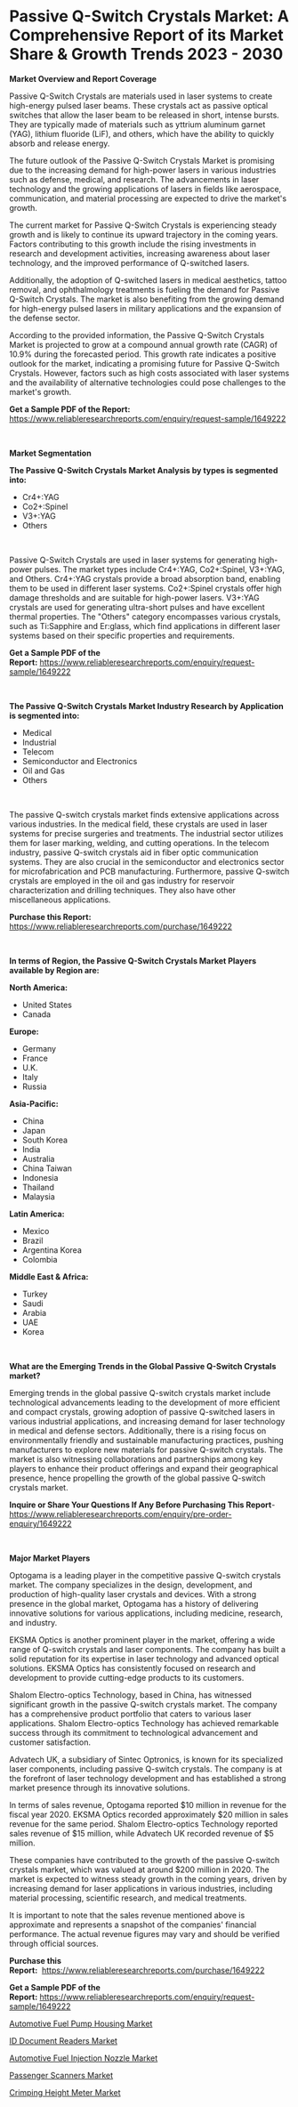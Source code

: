 <p><h1>Passive Q-Switch Crystals Market: A Comprehensive Report of its Market Share & Growth Trends 2023 - 2030</h1></p><p><strong>Market Overview and Report Coverage</strong></p>
<p><p>Passive Q-Switch Crystals are materials used in laser systems to create high-energy pulsed laser beams. These crystals act as passive optical switches that allow the laser beam to be released in short, intense bursts. They are typically made of materials such as yttrium aluminum garnet (YAG), lithium fluoride (LiF), and others, which have the ability to quickly absorb and release energy.</p><p>The future outlook of the Passive Q-Switch Crystals Market is promising due to the increasing demand for high-power lasers in various industries such as defense, medical, and research. The advancements in laser technology and the growing applications of lasers in fields like aerospace, communication, and material processing are expected to drive the market's growth.</p><p>The current market for Passive Q-Switch Crystals is experiencing steady growth and is likely to continue its upward trajectory in the coming years. Factors contributing to this growth include the rising investments in research and development activities, increasing awareness about laser technology, and the improved performance of Q-switched lasers.</p><p>Additionally, the adoption of Q-switched lasers in medical aesthetics, tattoo removal, and ophthalmology treatments is fueling the demand for Passive Q-Switch Crystals. The market is also benefiting from the growing demand for high-energy pulsed lasers in military applications and the expansion of the defense sector.</p><p>According to the provided information, the Passive Q-Switch Crystals Market is projected to grow at a compound annual growth rate (CAGR) of 10.9% during the forecasted period. This growth rate indicates a positive outlook for the market, indicating a promising future for Passive Q-Switch Crystals. However, factors such as high costs associated with laser systems and the availability of alternative technologies could pose challenges to the market's growth.</p></p>
<p><strong>Get a Sample PDF of the Report:</strong> <a href="https://www.reliableresearchreports.com/enquiry/request-sample/1649222">https://www.reliableresearchreports.com/enquiry/request-sample/1649222</a></p>
<p>&nbsp;</p>
<p><strong>Market Segmentation</strong></p>
<p><strong>The Passive Q-Switch Crystals Market Analysis by types is segmented into:</strong></p>
<p><ul><li>Cr4+:YAG</li><li>Co2+:Spinel</li><li>V3+:YAG</li><li>Others</li></ul></p>
<p>&nbsp;</p>
<p><p>Passive Q-Switch Crystals are used in laser systems for generating high-power pulses. The market types include Cr4+:YAG, Co2+:Spinel, V3+:YAG, and Others. Cr4+:YAG crystals provide a broad absorption band, enabling them to be used in different laser systems. Co2+:Spinel crystals offer high damage thresholds and are suitable for high-power lasers. V3+:YAG crystals are used for generating ultra-short pulses and have excellent thermal properties. The "Others" category encompasses various crystals, such as Ti:Sapphire and Er:glass, which find applications in different laser systems based on their specific properties and requirements.</p></p>
<p><strong>Get a Sample PDF of the Report:</strong>&nbsp;<a href="https://www.reliableresearchreports.com/enquiry/request-sample/1649222">https://www.reliableresearchreports.com/enquiry/request-sample/1649222</a></p>
<p>&nbsp;</p>
<p><strong>The Passive Q-Switch Crystals Market Industry Research by Application is segmented into:</strong></p>
<p><ul><li>Medical</li><li>Industrial</li><li>Telecom</li><li>Semiconductor and Electronics</li><li>Oil and Gas</li><li>Others</li></ul></p>
<p>&nbsp;</p>
<p><p>The passive Q-switch crystals market finds extensive applications across various industries. In the medical field, these crystals are used in laser systems for precise surgeries and treatments. The industrial sector utilizes them for laser marking, welding, and cutting operations. In the telecom industry, passive Q-switch crystals aid in fiber optic communication systems. They are also crucial in the semiconductor and electronics sector for microfabrication and PCB manufacturing. Furthermore, passive Q-switch crystals are employed in the oil and gas industry for reservoir characterization and drilling techniques. They also have other miscellaneous applications.</p></p>
<p><strong>Purchase this Report:</strong>&nbsp; <a href="https://www.reliableresearchreports.com/purchase/1649222">https://www.reliableresearchreports.com/purchase/1649222</a></p>
<p>&nbsp;</p>
<p><strong>In terms of Region, the Passive Q-Switch Crystals Market Players available by Region are:</strong></p>
<p>
    <p> <strong> North America: </strong>
        <ul>
            <li>United States</li>
            <li>Canada</li>
        </ul>
        </p> 
    <p> <strong> Europe: </strong>
        <ul>
            <li>Germany</li>
            <li>France</li>
            <li>U.K.</li>
            <li>Italy</li>
            <li>Russia</li>
        </ul>
        </p> 
    <p> <strong> Asia-Pacific: </strong>
        <ul>
            <li>China</li>
            <li>Japan</li>
            <li>South Korea</li>
            <li>India</li>
            <li>Australia</li>
            <li>China Taiwan</li>
            <li>Indonesia</li>
            <li>Thailand</li>
            <li>Malaysia</li>
        </ul>
        </p> 
    <p> <strong> Latin America: </strong>
        <ul>
            <li>Mexico</li>
            <li>Brazil</li>
            <li>Argentina Korea</li>
            <li>Colombia</li>
        </ul>
        </p> 
    <p> <strong> Middle East & Africa: </strong>
        <ul>
            <li>Turkey</li>
            <li>Saudi</li>
            <li>Arabia</li>
            <li>UAE</li>
            <li>Korea</li>
        </ul>
    </p>
    </p>
<p>&nbsp;</p>
<p><strong>What are the Emerging Trends in the Global Passive Q-Switch Crystals market?</strong></p>
<p><p>Emerging trends in the global passive Q-switch crystals market include technological advancements leading to the development of more efficient and compact crystals, growing adoption of passive Q-switched lasers in various industrial applications, and increasing demand for laser technology in medical and defense sectors. Additionally, there is a rising focus on environmentally friendly and sustainable manufacturing practices, pushing manufacturers to explore new materials for passive Q-switch crystals. The market is also witnessing collaborations and partnerships among key players to enhance their product offerings and expand their geographical presence, hence propelling the growth of the global passive Q-switch crystals market.</p></p>
<p><strong>Inquire or Share Your Questions If Any Before Purchasing This Report</strong>- <a href="https://www.reliableresearchreports.com/enquiry/pre-order-enquiry/1649222">https://www.reliableresearchreports.com/enquiry/pre-order-enquiry/1649222</a></p>
<p>&nbsp;</p>
<p><strong>Major Market Players</strong></p>
<p><p>Optogama is a leading player in the competitive passive Q-switch crystals market. The company specializes in the design, development, and production of high-quality laser crystals and devices. With a strong presence in the global market, Optogama has a history of delivering innovative solutions for various applications, including medicine, research, and industry.</p><p>EKSMA Optics is another prominent player in the market, offering a wide range of Q-switch crystals and laser components. The company has built a solid reputation for its expertise in laser technology and advanced optical solutions. EKSMA Optics has consistently focused on research and development to provide cutting-edge products to its customers.</p><p>Shalom Electro-optics Technology, based in China, has witnessed significant growth in the passive Q-switch crystals market. The company has a comprehensive product portfolio that caters to various laser applications. Shalom Electro-optics Technology has achieved remarkable success through its commitment to technological advancement and customer satisfaction.</p><p>Advatech UK, a subsidiary of Sintec Optronics, is known for its specialized laser components, including passive Q-switch crystals. The company is at the forefront of laser technology development and has established a strong market presence through its innovative solutions.</p><p>In terms of sales revenue, Optogama reported $10 million in revenue for the fiscal year 2020. EKSMA Optics recorded approximately $20 million in sales revenue for the same period. Shalom Electro-optics Technology reported sales revenue of $15 million, while Advatech UK recorded revenue of $5 million.</p><p>These companies have contributed to the growth of the passive Q-switch crystals market, which was valued at around $200 million in 2020. The market is expected to witness steady growth in the coming years, driven by increasing demand for laser applications in various industries, including material processing, scientific research, and medical treatments.</p><p>It is important to note that the sales revenue mentioned above is approximate and represents a snapshot of the companies' financial performance. The actual revenue figures may vary and should be verified through official sources.</p></p>
<p><strong>Purchase this Report:</strong>&nbsp;&nbsp;<a href="https://www.reliableresearchreports.com/purchase/1649222">https://www.reliableresearchreports.com/purchase/1649222</a></p>
<p></p>
<p><strong>Get a Sample PDF of the Report:</strong>&nbsp;<a href="https://www.reliableresearchreports.com/enquiry/request-sample/1649222">https://www.reliableresearchreports.com/enquiry/request-sample/1649222</a></p>
<p><p><a href="https://medium.com/@ulicesdoyle2023/automotive-fuel-pump-housing-market-outlook-industry-overview-and-forecast-2023-to-2030-f447183a6679">Automotive Fuel Pump Housing Market</a></p><p><a href="https://www.linkedin.com/pulse/id-document-readers-market-insights-players-forecast-till/">ID Document Readers Market</a></p><p><a href="https://medium.com/@hollymayert/automotive-fuel-injection-nozzle-market-insights-into-market-cagr-market-trends-and-growth-a074db3a6e63">Automotive Fuel Injection Nozzle Market</a></p><p><a href="https://www.linkedin.com/pulse/passenger-scanners-market-challenges-opportunities-growth/">Passenger Scanners Market</a></p><p><a href="https://www.linkedin.com/pulse/crimping-height-meter-market-share-amp-new-trends-analysis/">Crimping Height Meter Market</a></p></p>